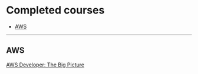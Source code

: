 # Completed courses

* [AWS](#aws "Amazon Web Services")

---

## AWS
[AWS Developer: The Big Picture](https://app.pluralsight.com/library/courses/aws-developer-big-picture/)

